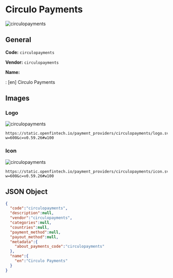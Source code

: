 
# Circulo Payments 
![circulopayments](https://static.openfintech.io/payment_providers/circulopayments/logo.svg?w=600&c=v0.59.26#w100)  

## General 
 
**Code:** `circulopayments`  
 
**Vendor:** `circulopayments`  
 
**Name:**  
 
:	[en] Circulo Payments  

## Images 

### Logo 
 
![circulopayments](https://static.openfintech.io/payment_providers/circulopayments/logo.svg?w=600&c=v0.59.26#w100)  

```
https://static.openfintech.io/payment_providers/circulopayments/logo.svg?w=600&c=v0.59.26#w100
```  

### Icon 
 
![circulopayments](https://static.openfintech.io/payment_providers/circulopayments/icon.svg?w=600&c=v0.59.26#w100)  

```
https://static.openfintech.io/payment_providers/circulopayments/icon.svg?w=600&c=v0.59.26#w100
```  

## JSON Object 

```json
{
  "code":"circulopayments",
  "description":null,
  "vendor":"circulopayments",
  "categories":null,
  "countries":null,
  "payment_method":null,
  "payout_method":null,
  "metadata":{
    "about_payments_code":"circulopayments"
  },
  "name":{
    "en":"Circulo Payments"
  }
}
```  

